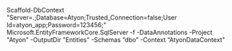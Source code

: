 ﻿Scaffold-DbContext "Server=.;Database=Atyon;Trusted_Connection=false;User Id=atyon_app;Password=123456;" Microsoft.EntityFrameworkCore.SqlServer -f -DataAnnotations -Project "Atyon"  -OutputDir "Entities" -Schemas “dbo” -Context “AtyonDataContext"